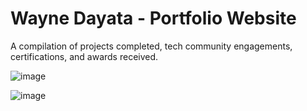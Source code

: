 # Wayne Dayata - Portfolio Website

A compilation of projects completed, tech community engagements, certifications, and awards received.

![image](https://github.com/20100215/20100215.github.io/assets/84717650/6255f148-1fcf-4a9b-851b-e332841bf81a)

![image](https://github.com/20100215/20100215.github.io/assets/84717650/8e771614-c1ad-415d-a2a5-8d17b39b9f9d)
